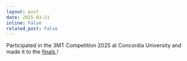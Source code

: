 ```yaml
---
layout: post
date: 2025-03-21
inline: False
related_post: False
---
```


Participated in the 3MT Competition 2025 at Concordia University and made it to the <a href = "https://www.concordia.ca/news/stories/2025/03/25/meet-the-winners-of-concordia-s-2025-three-minute-thesis-competition.html">finals </a>!
